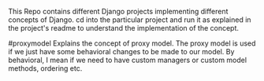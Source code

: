 This Repo contains different Django projects implementing different concepts of Django.
cd into the particular project and run it as explained in the project's readme to understand the implementation
of the concept.

#proxymodel
Explains the concept of proxy model. The proxy model is used if we just have some behavioral changes to be made to our
model. By behavioral, I mean if we need to have custom managers or custom model methods, ordering etc.